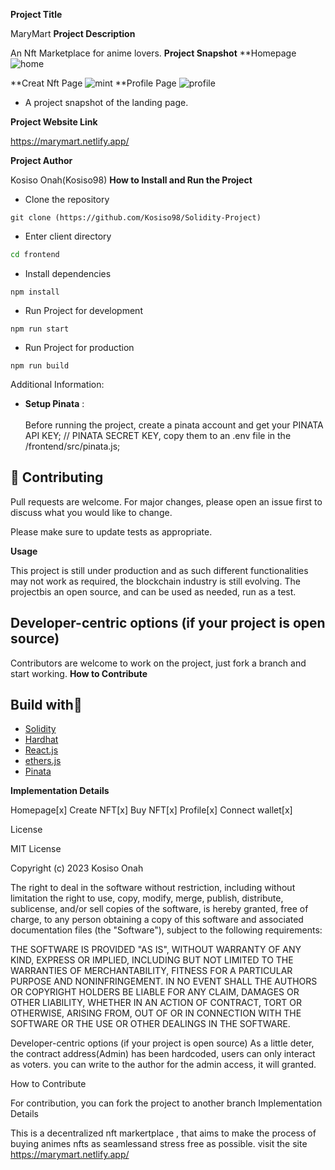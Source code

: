 
**Project Title**

MaryMart
**Project Description**

An Nft Marketplace for anime lovers.
**Project Snapshot**
**Homepage
![home](https://user-images.githubusercontent.com/114183913/214615906-afe61fe8-5a0c-4c09-9745-82cd305c8c68.png)

**Creat Nft Page
![mint](https://user-images.githubusercontent.com/114183913/214615999-ce94d152-2cf9-46bf-8470-e7c9c85583e5.png)
**Profile Page
![profile](https://user-images.githubusercontent.com/114183913/214616066-1205d040-4b80-4da4-9c0b-360c27ae211f.png)

- A project snapshot of the landing page.

**Project Website Link**

https://marymart.netlify.app/

**Project Author**

Kosiso Onah(Kosiso98)
****How to Install and Run the Project****
- Clone the repository
```git
git clone (https://github.com/Kosiso98/Solidity-Project)
```
* Enter client directory
```bash
cd frontend
```
* Install dependencies
```npm
npm install
```
* Run Project for development
```npm
npm run start
```
* Run Project for production
```npm
npm run build

```

Additional Information:

* __Setup Pinata__ : <br><br>
Before running the project, create a pinata account and get your  PINATA API KEY;
// PINATA SECRET KEY, copy them to an .env file in the /frontend/src/pinata.js;

## :handshake: Contributing

Pull requests are welcome. For major changes, please open an issue first
to discuss what you would like to change.

Please make sure to update tests as appropriate.

**Usage**

 This project is still under production and as such different functionalities may not work as required, the blockchain industry is still evolving.
 The projectbis an open source, and can be used as needed, run as a test.

## **Developer-centric options (if your project is open source)**

Contributors are welcome to work on the project, just fork a branch and start working.
**How to Contribute**

## Build with🚀
* [Solidity](https://docs.soliditylang.org/)
* [Hardhat](https://hardhat.org/getting-started/)
* [React.js](https://reactjs.org/)
* [ethers.js](https://docs.ethers.io/v5/)
* [Pinata](https://www.pinata.cloud/)


**Implementation Details**

Homepage[x]
Create NFT[x]
Buy NFT[x]
Profile[x]
Connect wallet[x]

License

MIT License

Copyright (c) 2023 Kosiso Onah

The right to deal in the software without restriction, including without limitation the right to use, copy, modify, merge, publish, distribute, sublicense, and/or sell copies of the software, is hereby granted, free of charge, to any person obtaining a copy of this software and associated documentation files (the "Software"), subject to the following requirements:

THE SOFTWARE IS PROVIDED "AS IS", WITHOUT WARRANTY OF ANY KIND, EXPRESS OR IMPLIED, INCLUDING BUT NOT LIMITED TO THE WARRANTIES OF MERCHANTABILITY, FITNESS FOR A PARTICULAR PURPOSE AND NONINFRINGEMENT. IN NO EVENT SHALL THE AUTHORS OR COPYRIGHT HOLDERS BE LIABLE FOR ANY CLAIM, DAMAGES OR OTHER LIABILITY, WHETHER IN AN ACTION OF CONTRACT, TORT OR OTHERWISE, ARISING FROM, OUT OF OR IN CONNECTION WITH THE SOFTWARE OR THE USE OR OTHER DEALINGS IN THE SOFTWARE.


Developer-centric options (if your project is open source)
As a little deter, the contract address(Admin) has been hardcoded, users can only interact as voters. you can write to the author for the admin access, it will granted.

How to Contribute

For contribution, you can fork the project to another branch
Implementation Details

This is a decentralized nft markertplace , that aims to make the process of buying animes nfts as seamlessand stress free as possible.
visit the site https://marymart.netlify.app/ 
